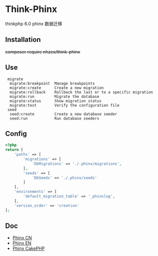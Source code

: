 # Think-Phinx
thinkphp 6.0 phinx 数据迁移

## Installation
~~composer require nhzex/think-phinx~~

## Use
```
 migrate
  migrate:breakpoint  Manage breakpoints
  migrate:create      Create a new migration
  migrate:rollback    Rollback the last or to a specific migration
  migrate:run         Migrate the database
  migrate:status      Show migration status
  migrate:test        Verify the configuration file
 seed
  seed:create         Create a new database seeder
  seed:run            Run database seeders
``` 

## Config
```php
<?php
return [
    'paths' => [
        'migrations' => [
            'DbMigrations' => './.phinx/migrations',
        ],
        'seeds' => [
            'DbSeeds' => './.phinx/seeds'
        ]
    ],
    'environments' => [
        'default_migration_table' => '_phinxlog',
    ],
    'version_order' => 'creation'
];

```

## Doc
- [Phinx CN](https://tsy12321.gitbooks.io/phinx-doc/content)
- [Phinx EN](http://docs.phinx.org/en/latest)
- [Phinx CakePHP](https://book.cakephp.org/3/en/phinx.html)
